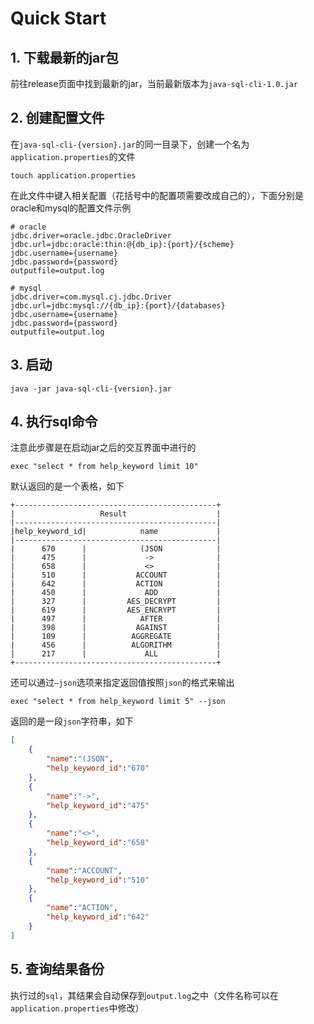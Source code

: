 # Quick Start

## 1. 下载最新的jar包

前往release页面中找到最新的jar，当前最新版本为`java-sql-cli-1.0.jar`

## 2. 创建配置文件

在`java-sql-cli-{version}.jar`的同一目录下，创建一个名为`application.properties`的文件

```shell
touch application.properties
```

在此文件中键入相关配置（花括号中的配置项需要改成自己的），下面分别是oracle和mysql的配置文件示例

```properties
# oracle
jdbc.driver=oracle.jdbc.OracleDriver
jdbc.url=jdbc:oracle:thin:@{db_ip}:{port}/{scheme}
jdbc.username={username}
jdbc.password={password}
outputfile=output.log
```

```properties
# mysql
jdbc.driver=com.mysql.cj.jdbc.Driver
jdbc.url=jdbc:mysql://{db_ip}:{port}/{databases}
jdbc.username={username}
jdbc.password={password}
outputfile=output.log
```



## 3. 启动

```shell
java -jar java-sql-cli-{version}.jar
```



## 4. 执行sql命令

注意此步骤是在启动jar之后的交互界面中进行的

```shell
exec "select * from help_keyword limit 10"
```

默认返回的是一个表格，如下
```
+---------------------------------------------+
|                   Result                    |
|---------------------------------------------|
|help_keyword_id|            name             |
|---------------------------------------------|
|      670      |            (JSON            |
|      475      |             ->              |
|      658      |             <>              |
|      510      |           ACCOUNT           |
|      642      |           ACTION            |
|      450      |             ADD             |
|      327      |         AES_DECRYPT         |
|      619      |         AES_ENCRYPT         |
|      497      |            AFTER            |
|      398      |           AGAINST           |
|      109      |          AGGREGATE          |
|      456      |          ALGORITHM          |
|      217      |             ALL             |
+---------------------------------------------+
```

还可以通过`—json`选项来指定返回值按照`json`的格式来输出

```shell
exec "select * from help_keyword limit 5" --json
```

返回的是一段`json`字符串，如下
```json
[
	{
		"name":"(JSON",
		"help_keyword_id":"670"
	},
	{
		"name":"->",
		"help_keyword_id":"475"
	},
	{
		"name":"<>",
		"help_keyword_id":"658"
	},
	{
		"name":"ACCOUNT",
		"help_keyword_id":"510"
	},
	{
		"name":"ACTION",
		"help_keyword_id":"642"
	}
]
```



## 5. 查询结果备份

执行过的`sql`，其结果会自动保存到`output.log`之中（文件名称可以在`application.properties`中修改）